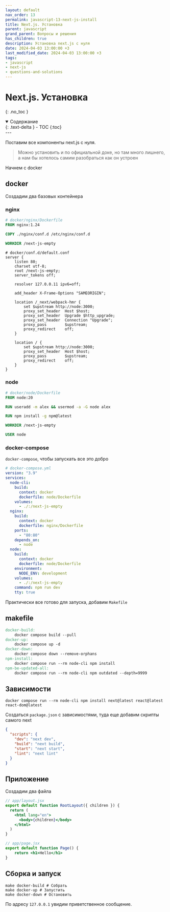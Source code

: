 ```yaml
---
layout: default
nav_order: 13
permalink: javascript-13-next-js-install
title: Next.js. Установка
parent: javascript
grand_parent: Вопросы и решения
has_children: true
description: Установка next.js с нуля
date: 2024-04-03 13:00:00 +3
last_modified_date: 2024-04-03 13:00:00 +3
tags:
- javascript
- next-js
- questions-and-solutions
---
```


# Next.js. Установка
{: .no_toc }

<details open markdown="block">
  <summary>
    Содержание
  </summary>
  {: .text-delta }
- TOC
{:toc}
</details>
---

Поставим все компоненты next.js с нуля.

> Можно установить и по официальной доке, но там много лишнего, а нам бы хотелось самим разобраться как он устроен

Начнем с docker

## docker

Создадим два базовых контейнера

### nginx

````dockerfile
# docker/nginx/Dockerfile
FROM nginx:1.24

COPY ./nginx/conf.d /etc/nginx/conf.d

WORKDIR /next-js-empty
````

`````text
# docker/conf.d/default.conf
server {
    listen 80;
    charset utf-8;
    root /next-js-empty;
    server_tokens off;

    resolver 127.0.0.11 ipv6=off;

    add_header X-Frame-Options "SAMEORIGIN";

    location /_next/webpack-hmr {
        set $upstream http://node:3000;
        proxy_set_header  Host $host;
        proxy_set_header  Upgrade $http_upgrade;
        proxy_set_header  Connection "Upgrade";
        proxy_pass        $upstream;
        proxy_redirect    off;
    }

    location / {
        set $upstream http://node:3000;
        proxy_set_header  Host $host;
        proxy_pass        $upstream;
        proxy_redirect    off;
    }
}
`````

### node

````dockerfile
# docker/node/Dockerfile
FROM node:20

RUN useradd -m alex && usermod -a -G node alex

RUN npm install -g npm@latest

WORKDIR /next-js-empty

USER node
````

### docker-compose

`docker-compose`, чтобы запускать все это добро

````yaml
# docker-compose.yml
version: "3.9"
services:
  node-cli:
    build:
      context: docker
      dockerfile: node/Dockerfile
    volumes:
      - ./:/next-js-empty
  nginx:
    build:
      context: docker
      dockerfile: nginx/Dockerfile
    ports:
      - "80:80"
    depends_on:
      - node
  node:
    build:
      context: docker
      dockerfile: node/Dockerfile
    environment:
      NODE_ENV: development
    volumes:
      - ./:/next-js-empty
    command: npm run dev
    tty: true
````

Практически все готово для запуска, добавим `Makefile`

## makefile

````makefile
docker-build:
	docker compose build --pull
docker-up:
	docker compose up -d
docker-down:
	docker compose down --remove-orphans
npm-install:
	docker compose run --rm node-cli npm install
npm-be-updated-all:
	docker compose run --rm node-cli npm outdated --depth=9999
````

## Зависимости

````shell
docker compose run --rm node-cli npm install next@latest react@latest react-dom@latest
````

Создаться `package.json` с зависимостями, туда еще добавим скрипты самого next

````json
{
  "scripts": {
    "dev": "next dev",
    "build": "next build",
    "start": "next start",
    "lint": "next lint"
  }
}
````

## Приложение

Создадим два файла

````jsx
// app/layout.jsx
export default function RootLayout({ children }) {
  return (
    <html lang="en">
      <body>{children}</body>
    </html>
  )
}

// app/page.jsx
export default function Page() {
    return <h1>Hello</h1>
}
````

## Сборка и запуск

```shell
make docker-build # Собрать
make docker-up # Запустить
make docker-down # Остановить
````

По адресу `127.0.0.1` увидим приветственное сообщение.